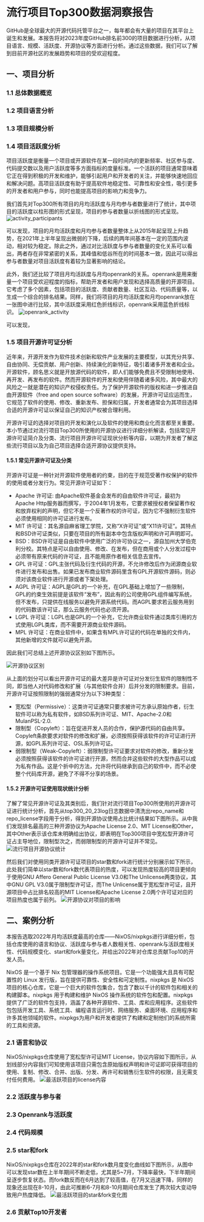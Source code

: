 # 流行项目Top300数据洞察报告
GitHub是全球最大的开源代码托管平台之一，每年都会有大量的项目在其平台上诞生和发展。本报告将对2023年度GitHub排名前300的项目数据进行分析，从项目语言、规模、活跃度、开源协议等方面进行分析。通过这些数据，我们可以了解到目前开源社区的发展趋势和项目的受欢迎程度。
## 一、项目分析
### 1.1 总体数据概览

### 1.2 项目语言分析

### 1.3 项目规模分析

### 1.4 项目活跃度分析
项目活跃度是衡量一个项目或开源软件在某一段时间内的更新频率、社区参与度、代码提交数以及用户活跃度等多方面指标的度量标准。一个活跃的项目通常意味着它正在得到积极的开发和维护，能够引起用户和开发者的关注，并能够快速地回应和解决问题。高项目活跃度有助于提高软件地稳定性、可靠性和安全性，吸引更多的开发者和用户参与，同时也能提高项目的影响力和竞争力。

我们首先对Top300所有项目的月均活跃度与月均参与者数量进行了统计，其中项目的活跃度以柱形图的形式呈现，项目的参与者数量以折线图的形式呈现。
![activity_participants](https://github.com/Jalingpp/OSS-Insight-Report/assets/26080098/673ea35a-e653-4ab2-9e44-12484751507c)

可以发现，项目的月均活跃度和月均参与者数量整体上从2015年起呈现上升趋势，在2021年上半年呈现出微弱的下降，后续的两年间基本在一定的范围内波动，相对较为稳定。除此之外，通过对比活跃度与参与者数量的变化关系可以看出，两者存在非常紧密的关系，其峰值和低谷所在的时间基本一致，因此可以得出参与者数量对项目活跃度有着较为显著影响的结论。

此外，我们还比较了项目月均活跃度与月均openrank的关系。openrank是用来衡量一个项目受欢迎程度的指标，帮助开发者和用户发现和选择高质量的开源项目。它考虑了多个因素，包括项目的活跃度、贡献者数量、社区互动、代码质量等，以生成一个综合的排名结果。同样，我们将项目的月均活跃度和月均openrank放在一张图中进行比较，其中活跃度采用红色折线标识，openrank采用蓝色折线标识。
![openrank_activity](https://github.com/Jalingpp/OSS-Insight-Report/assets/26080098/726cd582-1c18-4eb8-b3a8-6114d77bed22)

可以发现，


### 1.5 项目开源许可证分析
近年来，开源开发作为软件技术创新和软件产业发展的主要模型，以其充分共享、自由协同、无偿贡献、用户创新、持续演化的新特征，吸引着诸多开发者和企业。开源软件，顾名思义就是开放源代码的软件，即人们能够免费且不受限制地使用、再开发、再发布的软件。然而开源软件的开发和使用伴随着诸多风险，其中最大的风险之一就是潜在的知识产权侵权责任。为了保护开源软件的版权和进一步推进自由开源软件（free and open source software）的发展，开源许可证应运而生，它规范了软件的使用、修改、重新发布、担保和归属，开发者通常会为其项目选择合适的开源许可证以保证自己的知识产权被合理利用。

开源许可证的选择对项目的开发和演化以及软件的使用和商业化而言都至关重要。本小节通过对流行项目Top300所使用的开源协议进行详细分析解读，包括常见开源许可证简介及分类、流行项目开源许可证现状分析等内容，以期为开发者了解这些流行项目以及为自己项目选择合适开源协议提供支持。

#### 1.5.1 常见开源许可证及分类
开源许可证是一种针对开源软件使用者的约束，目的在于规范受著作权保护的软件的使用或者分发行为。常见开源许可证如下：
* Apache 许可证: 由Apache软件基金会发布的自由软件许可证，最初为Apache Http服务器而撰写，于2004年1月发布，它要求被授权者保留著作权和放弃权利的声明，但它不是一个反著作权的许可证，因为它不强制衍生软件必须使用相同的许可证进行发布。
* MIT 许可证：其名源自麻省理工学院，又称“X许可证”或“X11许可证”。其特点和BSD许可证类似，只要在项目的所有副本中包含版权声明和许可声明即可。
* BSD：BSD许可证是自由软件中使用广泛的许可协议之一，源自加州大学伯克利分校。其特点是可以自由使用、修改、在发布，但在商用或个人分发过程中必须带有原来代码的许可证，且不能用原作者相关信息去宣传。
* GPL 许可证：GPL主张代码及衍生代码的开源，不允许修改后作为闭源商业软件进行发布和出售。如果已发布商业软件源码里含有GPL开源软件源码，则必须对该商业软件进行开源或者下架处理。
* AGPL 许可证：AGPL是GPL的一个补充，在GPL基础上增加了一些限制，GPL的约束生效前提是该软件“发布”，因此有的公司使用GPL组件编写系统，但不发布，只提供在线服务以避免开源系统代码。而AGPL要求若云服务用到的代码数该许可证，那么云服务代码也必须开源。
* LGPL 许可证：LGPL也是GPL的一个补充，它允许商业软件通过类库引用的方式使用LGPL类库，而不需要开源商业软件源码。
* MPL 许可证：在商业软件中，如果含有MPL许可证的代码在单独的文件内，其他新增的文件就可以避免开源。

因此我们可总结上述开源协议区别如下图所示。

![开源协议区别](image/license_diff.jpg)

从上面的划分可以看出开源许可证的最大差异是许可证对分发衍生软件的限制性不同，即当他人对代码修改和扩展（与其他软件合并）后并分发的限制要求。目前，开源许可证按照限制的强弱通常分为以下3种类型：
* 宽松型（Permissive）：这类许可证通常只要求被许可方承认原始作者，衍生软件可以称为私有软件，如BSD系列许可证、MIT、Apache-2.0和MulanPSL-2.0.
* 限制型（Copyleft）：旨在促进开发人员的合作，保护源代码的自由共享。Copyleft条款要求对软件的修改和扩展，必须按照获得该软件的许可证进行开源，如GPL系列许可证、OSL系列许可证。
* 弱限制型（Weak-Copyleft）：弱限制型许可证要求对软件的修改，重新分发必须按照获得该软件的许可证进行开源，然而合并这些软件的大型作品可以成为私有作品。这是个折中的方法，允许将代码继承到自己的软件中，而不必使整个代码库开源，避免了不得不分享的场景。

#### 1.5.2 开源许可证使用现状统计分析
了解了常见开源许可证及其类别后，我们针对流行项目Top300所使用的开源许可证进行统计分析，首先从top300_20_23log日志数据中清洗出repo_name和repo_license字段用于分析，得到开源协议使用占比统计结果如下图所示。从中我们发现排名最高的三种开源协议为Apache License 2.0、MIT License和Other，其中Other表示该仓库未明确给出协议，即表明在Top300项目中宽松型开源许可证占主导地位，限制型次之，而弱限制型的开源许可证并不常见。
![流行项目开源协议统计](image/license_distribution_pie.png)

然后我们对使用同类开源许可证项目的star数和fork进行统计分别展示如下所示，此处我们简单以star数和fork数代表项目的热度，可以发现热度较高的项目更倾向于使用GNU Affero General Public License V3.0和The Unlicense两类协议，其中GNU GPL V3.0属于限制型许可证，而The Unlicense属于宽松型许可证，且开源项目中占比排名较高的MIT License和Apache License 2.0两个许可证对应的项目热度也属于前列。
![开源协议对项目的影响](image/star%26fork.png)


## 二、案例分析
本报告选取2022年月均活跃度最高的仓库——NixOS/nixpkgs进行详细分析，包括仓库使用的语言和协议、活跃度与参与者人数相关性、openrank与活跃度相关性、代码规模变化、start和fork量变化，并给出2022年对仓库总贡献Top10的开发人员。

NixOS 是一个基于 Nix 包管理器的操作系统项目。它是一个功能强大且具有可配置性的 Linux 发行版，旨在提供可靠性、安全性和可定制性。nixpkgs 是 NixOS 项目的核心仓库，它是一个巨大的软件包集合，包含了数以千计的软件包和相关的构建脚本。nixpkgs 用于构建和维护 NixOS 操作系统的软件包和配置。nixpkgs 提供了广泛的软件包支持，涵盖了各种开源软件、工具、库和应用程序。这些软件包包括开发工具、系统工具、编程语言运行时、网络服务、桌面环境、应用程序和许多其他领域的软件。nixpkgs为用户和开发者提供了构建和定制他们的系统所需的工具和资源。
### 2.1 语言和协议
NixOS/nixpkgs仓库使用了宽松型许可证MIT License，协议内容如下图所示，从划线部分内容我们可知使用该项目只需包含原始版权声明和许可证即可获得项目的使用、复制、修改、合并、出版、分发、再许可和销售衍生软件的权限，且无需支付任何费用。
![最活跃项目的license内容](image/license_sample.png)

### 2.2 活跃度与参与者

### 2.3 Openrank与活跃度

### 2.4 代码规模

### 2.5 star和fork
NixOS/nixpkgs仓库在2022年的star和fork数月度变化曲线如下图所示，从图中可以发现star数在上半年期间不断走低，尤其是5~7月，下降率最快，下半年期间呈逐步恢复状态。而fork数反而在6月达到了较高值，在7月又迅速下降，同样的现象还出现在8-10月，由此可推断6-7月和8-10月期间仓库发生了两次较大变动导致用户热度降低。
![最活跃项目的star&fork变化图](image/star&fork_curve.png)

### 2.6 贡献Top10开发者

